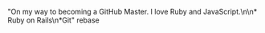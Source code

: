 "On my way to becoming a GitHub Master. I love Ruby and JavaScript.\n\n* Ruby on Rails\n*Git" 
rebase
